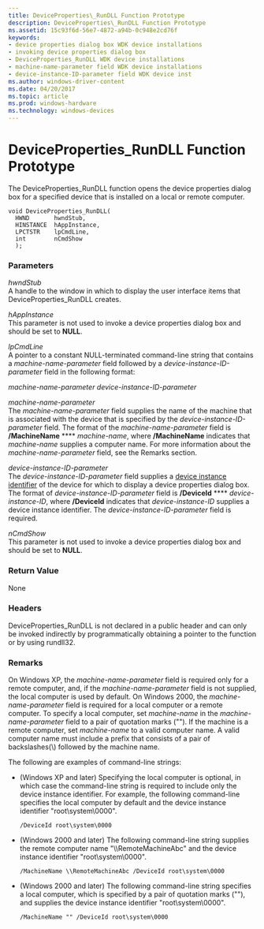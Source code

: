 ```yaml
---
title: DeviceProperties\_RunDLL Function Prototype
description: DeviceProperties\_RunDLL Function Prototype
ms.assetid: 15c93f6d-56e7-4872-a94b-0c948e2cd76f
keywords:
- device properties dialog box WDK device installations
- invoking device properties dialog box
- DeviceProperties_RunDLL WDK device installations
- machine-name-parameter field WDK device installations
- device-instance-ID-parameter field WDK device inst
ms.author: windows-driver-content
ms.date: 04/20/2017
ms.topic: article
ms.prod: windows-hardware
ms.technology: windows-devices
---
```


# DeviceProperties\_RunDLL Function Prototype


The DeviceProperties\_RunDLL function opens the device properties dialog box for a specified device that is installed on a local or remote computer.

```
void DeviceProperties_RunDLL(
  HWND       hwndStub,
  HINSTANCE  hAppInstance,
  LPCTSTR    lpCmdLine,
  int        nCmdShow
  );
```

### Parameters

<a href="" id="hwndstub"></a>*hwndStub*  
A handle to the window in which to display the user interface items that DeviceProperties\_RunDLL creates.

<a href="" id="happinstance"></a>*hAppInstance*  
This parameter is not used to invoke a device properties dialog box and should be set to **NULL**.

<a href="" id="lpcmdline"></a>*lpCmdLine*  
A pointer to a constant NULL-terminated command-line string that contains a *machine-name-parameter* field followed by a *device-instance-ID-parameter* field in the following format:

*machine-name-parameter device-instance-ID-parameter*

<a href="" id="machine-name-parameter"></a>*machine-name-parameter*  
The *machine-name-parameter* field supplies the name of the machine that is associated with the device that is specified by the *device-instance-ID-parameter* field. The format of the *machine-name-parameter* field is **/MachineName** **** *machine-name*, where **/MachineName** indicates that *machine-name* supplies a computer name. For more information about the *machine-name-parameter* field, see the Remarks section.

<a href="" id="device-instance-id-parameter"></a>*device-instance-ID-parameter*  
The *device-instance-ID-parameter* field supplies a [device instance identifier](device-instance-ids.md) of the device for which to display a device properties dialog box. The format of *device-instance-ID-parameter* field is **/DeviceId** **** *device-instance-ID*, where **/DeviceId** indicates that *device-instance-ID* supplies a device instance identifier. The *device-instance-ID-parameter* field is required.

<a href="" id="ncmdshow"></a>*nCmdShow*  
This parameter is not used to invoke a device properties dialog box and should be set to **NULL**.

### Return Value

None

### Headers

DeviceProperties\_RunDLL is not declared in a public header and can only be invoked indirectly by programmatically obtaining a pointer to the function or by using rundll32.

### <a href="" id="comments"></a>Remarks

On Windows XP, the *machine-name-parameter* field is required only for a remote computer, and, if the *machine-name-parameter* field is not supplied, the local computer is used by default. On Windows 2000, the *machine-name-parameter* field is required for a local computer or a remote computer. To specify a local computer, set *machine-name* in the *machine-name-parameter* field to a pair of quotation marks (""). If the machine is a remote computer, set *machine-name* to a valid computer name. A valid computer name must include a prefix that consists of a pair of backslashes(\\\) followed by the machine name.

The following are examples of command-line strings:

-   (Windows XP and later) Specifying the local computer is optional, in which case the command-line string is required to include only the device instance identifier. For example, the following command-line specifies the local computer by default and the device instance identifier "root\\system\\0000".
    ```
    /DeviceId root\system\0000
    ```

-   (Windows 2000 and later) The following command-line string supplies the remote computer name "\\\\RemoteMachineAbc" and the device instance identifier "root\\system\\0000".
    ```
    /MachineName \\RemoteMachineAbc /DeviceId root\system\0000
    ```

-   (Windows 2000 and later) The following command-line string specifies a local computer, which is specified by a pair of quotation marks (""), and supplies the device instance identifier "root\\system\\0000".
    ```
    /MachineName "" /DeviceId root\system\0000
    ```

 

 






